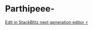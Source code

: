 # Parthipeee-

[Edit in StackBlitz next generation editor ⚡️](https://stackblitz.com/~/github.com/Cyrax321/Parthipeee-)